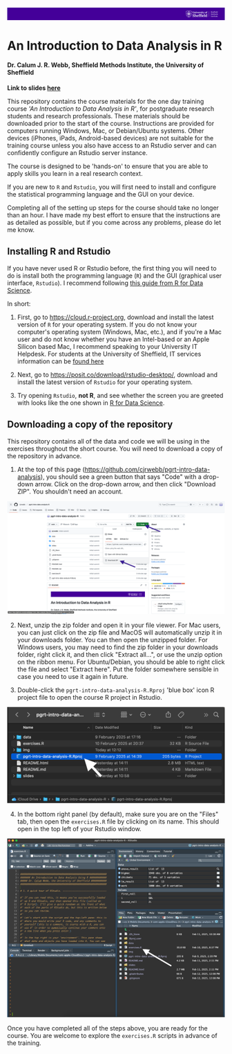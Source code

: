 ![](img/smi-header.png)

# An Introduction to Data Analysis in R

#### Dr. Calum J. R. Webb, Sheffield Methods Institute, the University of Sheffield

**Link to slides [here](https://calumwebb.co.uk/teaching/pgrt/intro-to-data-analysis/slides/)**

This repository contains the course materials for the one day training course *'An Introduction to Data Analysis in R'*, for postgraduate research students and research professionals. These materials should be downloaded prior to the start of the course. Instructions are provided for computers running Windows, Mac, or Debian/Ubuntu systems. Other devices (iPhones, iPads, Android-based devices) are not suitable for the training course unless you also have access to an Rstudio server and can confidently configure an Rstudio server instance.

The course is designed to be 'hands-on' to ensure that you are able to apply skills you learn in a real research context.

If you are new to `R` and `Rstudio`, you will first need to install and configure the statistical programming language and the GUI on your device.

Completing all of the setting up steps for the course should take no longer than an hour. I have made my best effort to ensure that the instructions are as detailed as possible, but if you come across any problems, please do let me know.

## Installing R and Rstudio

If you have never used R or Rstudio before, the first thing you will need to do is install both the programming language (`R`) and the GUI (graphical user interface, `Rstudio`). I recommend following [this guide from R for Data Science](https://r4ds.hadley.nz/intro#prerequisites).

In short:

1)  First, go to <https://cloud.r-project.org>, download and install the latest version of `R` for your operating system. If you do not know your computer's operating system (Windows, Mac, etc.), and if you're a Mac user and do not know whether you have an Intel-based or an Apple Silicon based Mac, I recommend speaking to your University IT Helpdesk. For students at the University of Sheffield, IT services information can be [found here](https://www.sheffield.ac.uk/it-services)

2)  Next, go to <https://posit.co/download/rstudio-desktop/>, download and install the latest version of `Rstudio` for your operating system.

3)  Try opening `Rstudio`, **not R**, and see whether the screen you are greeted with looks like the one shown in [R for Data Science](https://r4ds.hadley.nz/intro#prerequisites).

## Downloading a copy of the repository

This repository contains all of the data and code we will be using in the exercises throughout the short course. You will need to download a copy of the repository in advance.

1)  At the top of this page (<https://github.com/cjrwebb/pgrt-intro-data-analysis>), you should see a green button that says "Code" with a drop-down arrow. Click on the drop-down arrow, and then click "Download ZIP". You shouldn't need an account.

![](img/readme-img-1.png)

2)  Next, unzip the zip folder and open it in your file viewer. For Mac users, you can just click on the zip file and MacOS will automatically unzip it in your downloads folder. You can then open the unzipped folder. For Windows users, you may need to find the zip folder in your downloads folder, right click it, and then click "Extract all...", or use the unzip option on the ribbon menu. For Ubuntu/Debian, you should be able to right click the file and select "Extract here". Put the folder somewhere sensible in case you need to use it again in future.

3)  Double-click the `pgrt-intro-data-analysis-R.Rproj` 'blue box' icon R project file to open the course R project in Rstudio.

<p align="center" width="100%">

![](img/readme-img-2.png)

</p>

4)  In the bottom right panel (by default), make sure you are on the "Files" tab, then open the `exercises.R` file by clicking on its name. This should open in the top left of your Rstudio window.

<p align="center" width="100%">

![](img/readme-img-3.png)

</p>

Once you have completed all of the steps above, you are ready for the course. You are welcome to explore the `exercises.R` scripts in advance of the training.

<br><br><br>
